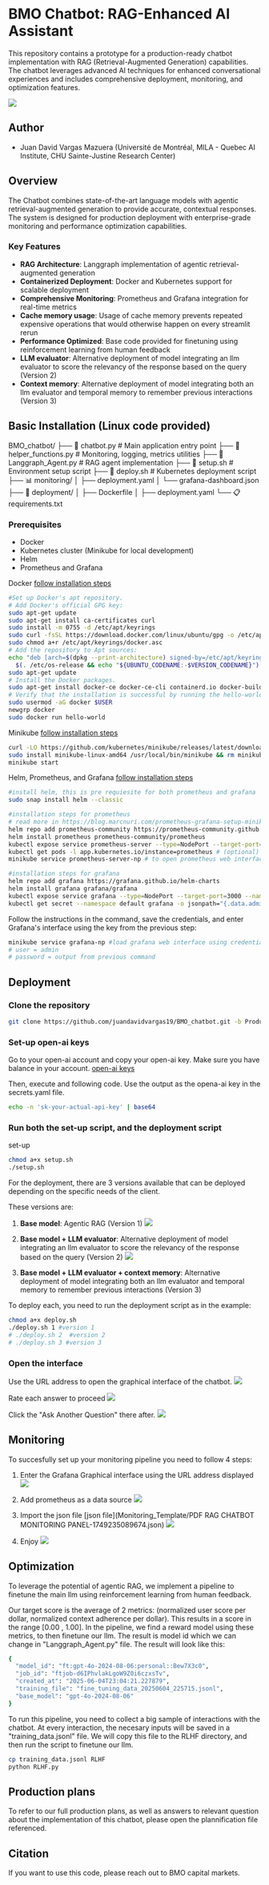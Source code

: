# BMO Chatbot: RAG-Enhanced AI Assistant

This repository contains a prototype for a production-ready chatbot implementation with RAG (Retrieval-Augmented Generation) capabilities. The chatbot leverages advanced AI techniques for enhanced conversational experiences and includes comprehensive deployment, monitoring, and optimization features.

![](material/image_chatbot.png)

## Author
- Juan David Vargas Mazuera (Université de Montréal, MILA - Quebec AI Institute, CHU Sainte-Justine Research Center)

## Overview

The Chatbot combines state-of-the-art language models with agentic retrieval-augmented generation to provide accurate, contextual responses. The system is designed for production deployment with enterprise-grade monitoring and performance optimization capabilities. 

### Key Features

- **RAG Architecture**: Langgraph implementation of agentic retrieval-augmented generation  
- **Containerized Deployment**: Docker and Kubernetes support for scalable deployment
- **Comprehensive Monitoring**: Prometheus and Grafana integration for real-time metrics
- **Cache memory usage**: Usage of cache memory prevents repeated expensive operations that would otherwise happen on every streamlit rerun
- **Performance Optimized**: Base code provided for finetuning using reinforcement learning from human feedback
- **LLM evaluator**: Alternative deployment of model integrating an llm evaluator to score the relevancy of the response based on the query (Version 2)
- **Context memory**: Alternative deployment of model integrating both an llm evaluator and temporal memory to remember previous interactions (Version 3)



## Basic Installation (Linux code provided)

BMO_chatbot/
├── 📄 chatbot.py              # Main application entry point
├── 📄 helper_functions.py     # Monitoring, logging, metrics utilities
├── 📄 Langgraph_Agent.py      # RAG agent implementation
├── 🔧 setup.sh                # Environment setup script
├── 🚀 deploy.sh               # Kubernetes deployment script
├── 📊 monitoring/
│   ├── deployment.yaml
│   └── grafana-dashboard.json
├── 🐳 deployment/
│   ├── Dockerfile
│   ├── deployment.yaml
└── 📋 requirements.txt

### Prerequisites

- Docker 
- Kubernetes cluster (Minikube for local development)
- Helm 
- Prometheus and Grafana


Docker [follow installation steps](https://minikube.sigs.k8s.io/docs/start/?arch=%2Fmacos%2Farm64%2Fstable%2Fhomebrew#Service)

```bash
#Set up Docker's apt repository.
# Add Docker's official GPG key:
sudo apt-get update
sudo apt-get install ca-certificates curl
sudo install -m 0755 -d /etc/apt/keyrings
sudo curl -fsSL https://download.docker.com/linux/ubuntu/gpg -o /etc/apt/keyrings/docker.asc
sudo chmod a+r /etc/apt/keyrings/docker.asc
# Add the repository to Apt sources:
echo "deb [arch=$(dpkg --print-architecture) signed-by=/etc/apt/keyrings/docker.asc] https://download.docker.com/linux/ubuntu \
  $(. /etc/os-release && echo "${UBUNTU_CODENAME:-$VERSION_CODENAME}") stable" | \ sudo tee /etc/apt/sources.list.d/docker.list > /dev/null
sudo apt-get update
# Install the Docker packages.
sudo apt-get install docker-ce docker-ce-cli containerd.io docker-buildx-plugin docker-compose-plugin
# Verify that the installation is successful by running the hello-world image:
sudo usermod -aG docker $USER
newgrp docker
sudo docker run hello-world
```


Minikube [follow installation steps](https://minikube.sigs.k8s.io/docs/start/?arch=%2Fmacos%2Farm64%2Fstable%2Fhomebrew#Service)

```bash
curl -LO https://github.com/kubernetes/minikube/releases/latest/download/minikube-linux-amd64
sudo install minikube-linux-amd64 /usr/local/bin/minikube && rm minikube-linux-amd64
minikube start
```


Helm, Prometheus, and Grafana [follow installation steps](https://blog.marcnuri.com/prometheus-grafana-setup-minikube)


```bash
#install helm, this is pre requiesite for both prometheus and grafana
sudo snap install helm --classic
```

```bash
#installation steps for prometheus
# read more in https://blog.marcnuri.com/prometheus-grafana-setup-minikube
helm repo add prometheus-community https://prometheus-community.github.io/helm-charts
helm install prometheus prometheus-community/prometheus
kubectl expose service prometheus-server --type=NodePort --target-port=9090 --name=prometheus-server-np
kubectl get pods -l app.kubernetes.io/instance=prometheus # (optional) check whether everything has been deployed
minikube service prometheus-server-np # to open prometheus web interface

```

```bash
#installation steps for grafana
helm repo add grafana https://grafana.github.io/helm-charts
helm install grafana grafana/grafana
kubectl expose service grafana --type=NodePort --target-port=3000 --name=grafana-np
kubectl get secret --namespace default grafana -o jsonpath="{.data.admin-password}" | base64 --decode ; echo #get grafana admin password
```

Follow the instructions in the command, save the credentials, and enter Grafana's interface using the key from the previous step:

```bash
minikube service grafana-np #load grafana web interface using credentials
# user = admin
# password = output from previous command
```

## Deployment


### Clone the repository

```bash
git clone https://github.com/juandavidvargas19/BMO_chatbot.git -b Production
```

### Set-up open-ai keys 

Go to your open-ai account and copy your open-ai key. Make sure you have balance in your account. [open-ai keys](https://platform.openai.com/api-keys)

Then, execute and following code. Use the output as the opena-ai key in the secrets.yaml file.

```bash
echo -n 'sk-your-actual-api-key' | base64
```

### Run both the set-up script, and the deployment script

set-up
```bash
chmod a+x setup.sh
./setup.sh
```

For the deployment, there are 3 versions available that can be deployed depending on the specific needs of the client.

These versions are:
1. **Base model**: Agentic RAG (Version 1)
![](material/material/rag_agent_graph_v1.png)

2. **Base model + LLM evaluator**: Alternative deployment of model integrating an llm evaluator to score the relevancy of the response based on the query (Version 2)
![](material/material/rag_agent_graph_v2.png)

3. **Base model + LLM evaluator + context memory**: Alternative deployment of model integrating both an llm evaluator and temporal memory to remember previous interactions (Version 3)

To deploy each, you need to run the deployment script as in the example:
```bash
chmod a+x deploy.sh
./deploy.sh 1 #version 1
# ./deploy.sh 2  #version 2
# ./deploy.sh 3 #version 3
```

### Open the interface

Use the URL address to open the graphical interface of the chatbot. 
![](material/image_deploy.png)


Rate each answer to proceed
![](material/image_rate.png)


Click the "Ask Another Question" there after.
![](material/image_ask_another.png)



## Monitoring

To succesfully set up your monitoring pipeline you need to follow 4 steps:

1. Enter the Grafana Graphical interface using the URL address displayed
![](material/image_deploy.png)

2. Add prometheus as a data source
![](material/image_data_source.png)

3. Import the json file [json file](Monitoring_Template/PDF RAG CHATBOT MONITORING PANEL-1749235089674.json)
![](material/image_import_dashboard.png)

4. Enjoy
![](material/image_dashboard.png)

## Optimization

To leverage the potential of agentic RAG, we implement a pipeline to finetune the main llm using reinforcement learning from human feedback. 

Our target score is the average of 2 metrics: (normalized user score per dollar, normalized context adherence per dollar). This results in a score in the range [0.00 , 1.00]. In the pipeline, we find a reward model using these metrics, to then finetune our llm. The result is model id which we can change in "Langgraph_Agent.py" file.  The result will look like this:

```bash
{
  "model_id": "ft:gpt-4o-2024-08-06:personal::Bew7X3c0",
  "job_id": "ftjob-d6IPhvlakLgoW9Z0i6czxsTv",
  "created_at": "2025-06-04T23:04:21.227879",
  "training_file": "fine_tuning_data_20250604_225715.jsonl",
  "base_model": "gpt-4o-2024-08-06"
}
```

To run this pipeline, you need to collect a big sample of interactions with the chatbot. At every interaction, the necesary inputs will be saved in a "training_data.jsonl" file. We will copy this file to the RLHF directory, and then run the script to finetune our llm.

```bash
cp training_data.jsonl RLHF
python RLHF.py
```

## Production plans

To refer to our full production plans, as well as answers to relevant question about the implementation of this chatbot, please open the plannification file referenced.


## Citation

If you want to use this code, please reach out to BMO capital markets.








